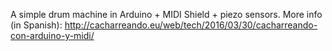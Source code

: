 A simple drum machine in Arduino + MIDI Shield + piezo sensors.
More info (in Spanish): http://cacharreando.eu/web/tech/2016/03/30/cacharreando-con-arduino-y-midi/